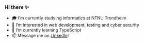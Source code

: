 ### Hi there ✨


- 🎓 I’m currently studying informatics at NTNU Trondheim
- 👀 I’m interested in web development, testing and cyber security
- 🌱 I’m currently learning TypeScript
- 📫 Message me on [LinkedIn](https://www.linkedin.com/in/theakarinfladby/)!

<!--
**thea-fladby/thea-fladby** is a ✨ _special_ ✨ repository because its `README.md` (this file) appears on your GitHub profile.

Here are some ideas to get you started:

- 🔭 I’m currently working on ...
- 🌱 I’m currently learning web development
- 👯 I’m looking to collaborate on ...
- 🤔 I’m looking for help with ...
- 💬 Ask me about ...
- 📫 How to reach me: ...
- 😄 Pronouns: ...
- ⚡ Fun fact: ...
-->
